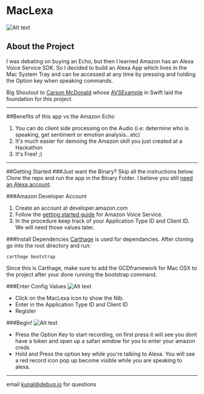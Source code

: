# MacLexa
![Alt text](http://i.imgur.com/BzSViXy.png "MacLexa System Tray Expanded")
## About the Project
I was debating on buying an Echo, but then I learned Amazon has an Alexa Voice Service SDK. So I decided to build an Alexa App which lives in the Mac System Tray and can be accessed at any time by pressing and holding the Option key when speaking commands. 

Big Shoutout to [Carson McDonald](https://github.com/carsonmcdonald) whose [AVSExample](https://github.com/carsonmcdonald/AVSExample-Swift) in Swift laid the foundation for this project. 
___

##Benefits of this app vs the Amazon Echo

1. You can do client side processing on the Audio (i.e: determine who is speaking, get sentiment or emotion analysis...etc)
2. It's much easier for demoing the Amazon skill you just created at a Hackathon
3. It's Free! ;)

---
##Getting Started
###Just want the Binary?
Skip all the instructions below. Clone the repo and run the app in the Binary Folder. I believe you still [need an Alexa account](alexa.amazon.com).

###Amazon Developer Account
1. Create an account at developer.amazon.com
2. Follow the [getting started guide](https://developer.amazon.com/appsandservices/solutions/alexa/alexa-voice-service/getting-started-with-the-alexa-voice-service) for Amazon Voice Service.
3. In the procedure keep track of your Application Type ID and Client ID. We will need those values later. 

###Install Dependencies
[Carthage](https://github.com/Carthage/Carthage) is used for dependancies. After cloning go into the root directory and run:

```
carthage bootstrap
```
Since this is Carthage, make sure to add the GCDframework for Mac OSX to the project after your done running the bootstrap command. 

###Enter Config Values
![Alt text](http://i.imgur.com/gjoth5j.png "MacLexa System Tray")
- Click on the MacLexa icon to show the Nib. 
- Enter in the Application Type ID and Client ID
- Register


###Begin!
![Alt text](http://i.imgur.com/D3aVC6j.png "MacLexa Recording in the System Tray")
- Press the Option Key to start recording, on first press it will see you dont have a token and open up a safari window for you to enter your amazon creds
- Hold and Press the option key while you're talking to Alexa. You will see a red record icon pop up become visible while you are speaking to alexa. 

---
email kunal@debug.io for questions
